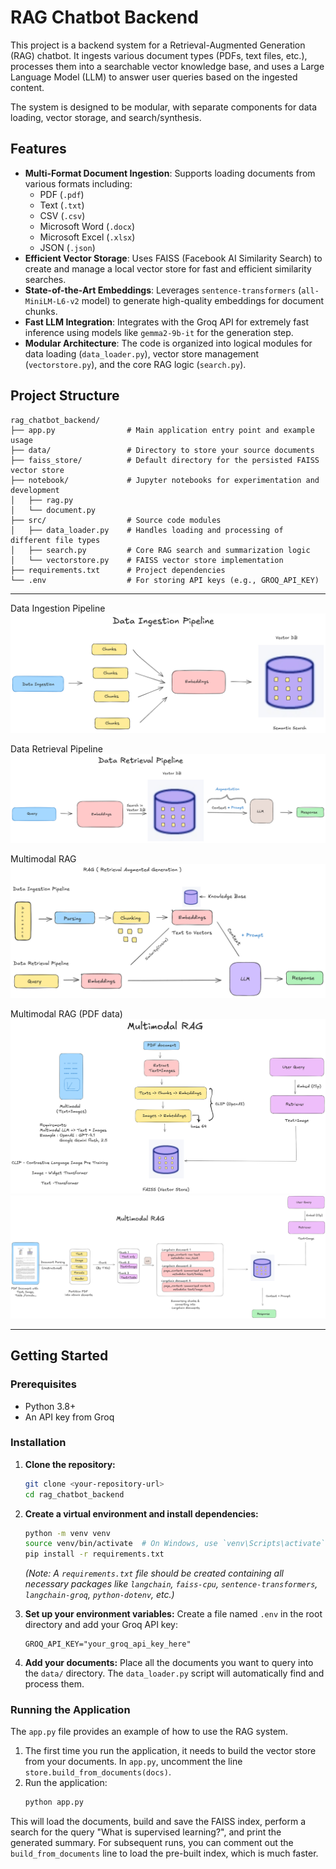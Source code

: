 
# RAG Chatbot Backend

This project is a backend system for a Retrieval-Augmented Generation (RAG) chatbot. It ingests various document types (PDFs, text files, etc.), processes them into a searchable vector knowledge base, and uses a Large Language Model (LLM) to answer user queries based on the ingested content.

The system is designed to be modular, with separate components for data loading, vector storage, and search/synthesis.

## Features

- **Multi-Format Document Ingestion**: Supports loading documents from various formats including:
  - PDF (`.pdf`)
  - Text (`.txt`)
  - CSV (`.csv`)
  - Microsoft Word (`.docx`)
  - Microsoft Excel (`.xlsx`)
  - JSON (`.json`)
- **Efficient Vector Storage**: Uses FAISS (Facebook AI Similarity Search) to create and manage a local vector store for fast and efficient similarity searches.
- **State-of-the-Art Embeddings**: Leverages `sentence-transformers` (`all-MiniLM-L6-v2` model) to generate high-quality embeddings for document chunks.
- **Fast LLM Integration**: Integrates with the Groq API for extremely fast inference using models like `gemma2-9b-it` for the generation step.
- **Modular Architecture**: The code is organized into logical modules for data loading (`data_loader.py`), vector store management (`vectorstore.py`), and the core RAG logic (`search.py`).

## Project Structure

```
rag_chatbot_backend/
├── app.py                # Main application entry point and example usage
├── data/                 # Directory to store your source documents
├── faiss_store/          # Default directory for the persisted FAISS vector store
├── notebook/             # Jupyter notebooks for experimentation and development
│   ├── rag.py
│   └── document.py
├── src/                  # Source code modules
│   ├── data_loader.py    # Handles loading and processing of different file types
│   ├── search.py         # Core RAG search and summarization logic
│   └── vectorstore.py    # FAISS vector store implementation
├── requirements.txt      # Project dependencies
└── .env                  # For storing API keys (e.g., GROQ_API_KEY)
```
---
Data Ingestion Pipeline
![RAG Pipeline](./Data_Ingestion_Pipeline.png?WT.mc_id=a)

Data Retrieval Pipeline
![RAG Pipeline](./Data_Retrieval_Pipeline.png?WT.mc_id=a)

Multimodal RAG
![RAG Pipeline](./RAG.png?WT.mc_id=a)

Multimodal RAG (PDF data)
![RAG Pipeline](./Multimodal_RAG.png?WT.mc_id=a)
![RAG Pipeline](./multimodal_pdf_rag.png?WT.mc_id=a)

---

## Getting Started

### Prerequisites

- Python 3.8+
- An API key from Groq

### Installation

1.  **Clone the repository:**
    ```bash
    git clone <your-repository-url>
    cd rag_chatbot_backend
    ```

2.  **Create a virtual environment and install dependencies:**
    ```bash
    python -m venv venv
    source venv/bin/activate  # On Windows, use `venv\Scripts\activate`
    pip install -r requirements.txt
    ```
    *(Note: A `requirements.txt` file should be created containing all necessary packages like `langchain`, `faiss-cpu`, `sentence-transformers`, `langchain-groq`, `python-dotenv`, etc.)*

3.  **Set up your environment variables:**
    Create a file named `.env` in the root directory and add your Groq API key:
    ```
    GROQ_API_KEY="your_groq_api_key_here"
    ```

4.  **Add your documents:**
    Place all the documents you want to query into the `data/` directory. The `data_loader.py` script will automatically find and process them.

### Running the Application

The `app.py` file provides an example of how to use the RAG system.

1.  The first time you run the application, it needs to build the vector store from your documents. In `app.py`, uncomment the line `store.build_from_documents(docs)`.
2.  Run the application:
    ```bash
    python app.py
    ```

This will load the documents, build and save the FAISS index, perform a search for the query "What is supervised learning?", and print the generated summary. For subsequent runs, you can comment out the `build_from_documents` line to load the pre-built index, which is much faster.
